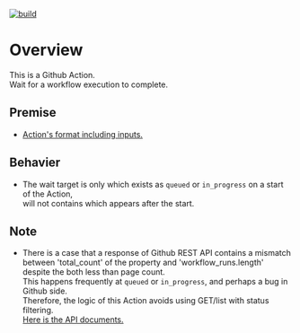 [![build](https://github.com/begyyal/act_await_wf_execution/actions/workflows/build.yml/badge.svg?branch=master)](https://github.com/begyyal/act_await_wf_execution/actions/workflows/build.yml)

# Overview

This is a Github Action.  
Wait for a workflow execution to complete.  

## Premise

- [Action's format including inputs.](https://github.com/begyyal/act_sequential_execution/blob/master/action.yml)

## Behavier

- The wait target is only which exists as `queued` or `in_progress` on a start of the Action,  
will not contains which appears after the start.

## Note

- There is a case that a response of Github REST API contains a mismatch  
between 'total_count' of the property and 'workflow_runs.length' despite the both less than page count.  
This happens frequently at `queued` or `in_progress`, and perhaps a bug in Github side.  
Therefore, the logic of this Action avoids using GET/list with status filtering.  
[Here is the API documents.](https://docs.github.com/ja/rest/reference/actions#workflow-runs)
